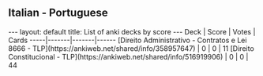 <h2>Italian  -  Portuguese</h2>
---
layout: default
title: List of anki decks by score
---
Deck | Score | Votes | Cards
-----|-------|-------|------
[Direito Administrativo - Contratos e Lei 8666 - TLP](https://ankiweb.net/shared/info/358957647) | 0 | 0 | 11
[Direito Constitucional - TLP](https://ankiweb.net/shared/info/516919906) | 0 | 0 | 44
